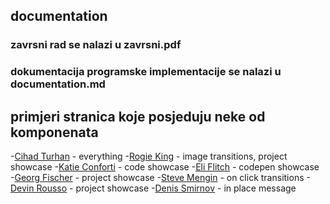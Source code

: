 ## documentation

### zavrsni rad se nalazi u **zavrsni.pdf**

### dokumentacija programske implementacije se nalazi u documentation.md

## primjeri stranica koje posjeduju neke od komponenata

-[Cihad Turhan](http://cihadturhan.com/) - everything
-[Rogie King](http://rog.ie/) - image transitions, project showcase
-[Katie Conforti](http://katieconforti.com/) - code showcase
-[Eli Flitch](http://eli.wtf/) - codepen showcase
-[Georg Fischer](https://fishnation.de/) - project showcase
-[Steve Mengin](htpps://stevenmengin.com/) - on click transitions
-[Devin Rousso](https://devinrousso.com/) - project showcase
-[Denis Smirnov](https://denismirnov.com/) - in place message
